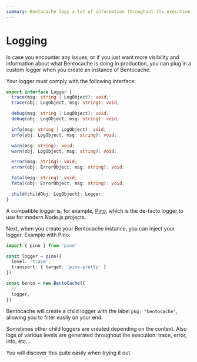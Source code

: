 ```yaml
---
summary: Bentocache logs a lot of information throughout its execution. Learn how to plug in your own logger.
---
```


# Logging

In case you encounter any issues, or if you just want more visibility and information about what Bentocache is doing in production, you can plug in a custom logger when you create an instance of Bentocache.

Your logger must comply with the following interface:

```ts
export interface Logger {
  trace(msg: string | LogObject): void;
  trace(obj: LogObject, msg: string): void;

  debug(msg: string | LogObject): void;
  debug(obj: LogObject, msg: string): void;

  info(msg: string | LogObject): void;
  info(obj: LogObject, msg: string): void;

  warn(msg: string): void;
  warn(obj: LogObject, msg: string): void;

  error(msg: string): void;
  error(obj: ErrorObject, msg: string): void;

  fatal(msg: string): void;
  fatal(obj: ErrorObject, msg: string): void;

  child(childObj: LogObject): Logger;
}
```

A compatible logger is, for example, [Pino](https://github.com/pinojs/pino), which is the de-facto logger to use for modern Node.js projects.

Next, when you create your Bentocache instance, you can inject your logger. Example with Pino:

```ts
import { pino } from 'pino'

const logger = pino({
  level: 'trace',
  transport: { target: 'pino-pretty' }
})

const bento = new BentoCache({
  // ...
  logger,
})
```

Bentocache will create a child logger with the label `pkg: "bentocache"`, allowing you to filter easily on your end.

Sometimes other child loggers are created depending on the context. Also logs of various levels are generated throughout the execution: trace, error, info, etc...

You will discover this quite easily when trying it out.
